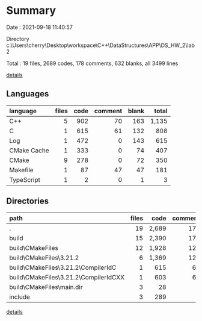 # Summary

Date : 2021-09-18 11:40:57

Directory c:\Users\cherry\Desktop\workspace\C++\DataStructures\APP\DS_HW_2\lab2

Total : 19 files,  2689 codes, 178 comments, 632 blanks, all 3499 lines

[details](details.md)

## Languages
| language | files | code | comment | blank | total |
| :--- | ---: | ---: | ---: | ---: | ---: |
| C++ | 5 | 902 | 70 | 163 | 1,135 |
| C | 1 | 615 | 61 | 132 | 808 |
| Log | 1 | 472 | 0 | 143 | 615 |
| CMake Cache | 1 | 333 | 0 | 74 | 407 |
| CMake | 9 | 278 | 0 | 72 | 350 |
| Makefile | 1 | 87 | 47 | 47 | 181 |
| TypeScript | 1 | 2 | 0 | 1 | 3 |

## Directories
| path | files | code | comment | blank | total |
| :--- | ---: | ---: | ---: | ---: | ---: |
| . | 19 | 2,689 | 178 | 632 | 3,499 |
| build | 15 | 2,390 | 171 | 599 | 3,160 |
| build\CMakeFiles | 12 | 1,928 | 124 | 470 | 2,522 |
| build\CMakeFiles\3.21.2 | 6 | 1,369 | 124 | 307 | 1,800 |
| build\CMakeFiles\3.21.2\CompilerIdC | 1 | 615 | 61 | 132 | 808 |
| build\CMakeFiles\3.21.2\CompilerIdCXX | 1 | 603 | 63 | 130 | 796 |
| build\CMakeFiles\main.dir | 3 | 28 | 0 | 9 | 37 |
| include | 3 | 289 | 7 | 30 | 326 |

[details](details.md)